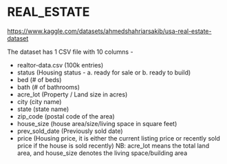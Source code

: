 # REAL_ESTATE

https://www.kaggle.com/datasets/ahmedshahriarsakib/usa-real-estate-dataset

The dataset has 1 CSV file with 10 columns -

- realtor-data.csv (100k entries)
- status (Housing status - a. ready for sale or b. ready to build)
- bed (# of beds)
- bath (# of bathrooms)
- acre_lot (Property / Land size in acres)
- city (city name)
- state (state name)
- zip_code (postal code of the area)
- house_size (house area/size/living space in square feet)
- prev_sold_date (Previously sold date)
- price (Housing price, it is either the current listing price or recently sold price if the house is sold recently)
NB: acre_lot means the total land area, and house_size denotes the living space/building area

